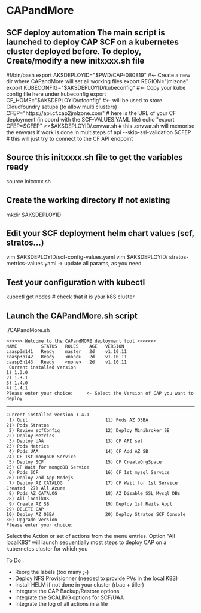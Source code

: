 # CAPandMore
SCF deploy automation
The main script is launched to deploy CAP SCF on a kubernetes cluster deployed before.
To deploy, 
Create/modify a new initxxxx.sh file
------------------------------
  #!/bin/bash
  export AKSDEPLOYID="$PWD/CAP-080819"  #<- Create a new dir where CAPandMore will set all working files
  export REGION="jmlzone"
  export KUBECONFIG="$AKSDEPLOYID/kubeconfig" #<- Copy your kube config file here under kubeconfig
  export CF_HOME="$AKSDEPLOYID/cfconfig"      #<- will be used to store Cloudfoundry setups (to allow multi clusters)
  CFEP="https://api.cf.cap2jmlzone.com"     # here is the URL of your CF deployment (in coord with the SCF-VALUES.YAML file)
  echo "export CFEP=$CFEP" >>$AKSDEPLOYID/.envvar.sh  # this .envvar.sh will memorise the envvars if work is done in multisteps
  cf api --skip-ssl-validation $CFEP      # this will just try to connect to the CF API endpoint

Source this initxxxx.sh file to get the variables ready
-------------------------------------------------------
source initxxxx.sh

Create the working directory if not existing
-------------------------------------------
mkdir $AKSDEPLOYID

Edit your SCF deployment helm chart values (scf, stratos...)
-----------
vim $AKSDEPLOYID/scf-config-values.yaml
vim $AKSDEPLOYID/ stratos-metrics-values.yaml
-> update all params, as you need

Test your configuration with kubectl
--------
kubectl get nodes # check that it is your k8S cluster

Launch the CAPandMore.sh script
-----
./CAPandMore.sh

    >>>>>> Welcome to the CAPandMORE deployment tool <<<<<<<
    NAME         STATUS   ROLES    AGE   VERSION
    caasp3m141   Ready    master   2d    v1.10.11
    caasp3n142   Ready    <none>   2d    v1.10.11
    caasp3n143   Ready    <none>   2d    v1.10.11
     Current installed version
    1) 1.3.0
    2) 1.3.1
    3) 1.4.0
    4) 1.4.1
    Please enter your choice:     <- Select the Version of CAP you want to deploy
---    
    Current installed version 1.4.1
     1) Quit                             11) Pods AZ OSBA                     21) Pods Stratos
     2) Review scfConfig                 12) Deploy Minibroker SB             22) Deploy Metrics
     3) Deploy UAA                       13) CF API set                       23) Pods Metrics
     4) Pods UAA                         14) CF Add AZ SB                     24) CF 1st mongoDB Service
     5) Deploy SCF                       15) CF CreateOrgSpace                25) CF Wait for mongoDB Service
     6) Pods SCF                         16) CF 1st mysql Service             26) Deploy 2nd App Nodejs
     7) Deploy AZ CATALOG                17) CF Wait for 1st Service Created  27) All Azure
     8) Pods AZ CATALOG                  18) AZ Disable SSL Mysql DBs         28) All localk8S
     9) Create AZ SB                     19) Deploy 1st Rails Appl            29) DELETE CAP
    10) Deploy AZ OSBA                   20) Deploy Stratos SCF Console       30) Upgrade Version
    Please enter your choice:

Select the Action or set of actions from the menu entries.
Option "All localK8S" will launch sequentially most steps to deploy CAP on a kubernetes cluster for which you 



To Do :
- Reorg the labels (too many ;-) 
- Deploy NFS Provisionner (needed to provide PVs in the local K8S)
- Install HELM if not done in your cluster (rbac + tiller)
- Integrate the CAP Backup/Restore options
- Integrate the SCALING options for SCF/UAA
- Integrate the log of all actions in a file 



